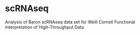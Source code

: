 # scRNAseq
Analysis of Baron scRNAseq data set for Weill Cornell Functional Interpretation of High-Throughput Data
